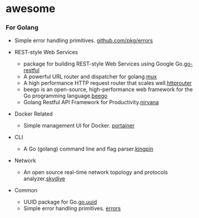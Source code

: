 # awesome

### For Golang
- Simple error handling primitives. [github.com/pkg/errors](https://github.com/pkg/errors)

- REST-style Web Services 
  - package for building REST-style Web Services using Google Go.[go-restful](https://github.com/emicklei/go-restful)
  - A powerful URL router and dispatcher for golang.[mux](https://github.com/gorilla/mux)
  - A high performance HTTP request router that scales well.[httprouter](https://github.com/julienschmidt/httprouter)
  - beego is an open-source, high-performance web framework for the Go programming language.[beego](https://github.com/astaxie/beego)
  - Golang Restful API Framework for Productivity.[nirvana](https://github.com/caicloud/nirvana)

- Docker Related
  - Simple management UI for Docker. [portainer](https://github.com/portainer/portainer)

- CLI
  - A Go (golang) command line and flag parser.[kingpin](https://github.com/alecthomas/kingpin)

- Network
  - An open source real-time network topology and protocols analyzer.[skydive](https://github.com/skydive-project/skydive)

- Common
  - UUID package for Go.[go.uuid](https://github.com/satori/go.uuid)
  - Simple error handling primitives. [errors](https://github.com/pkg/errors)